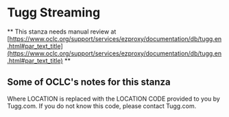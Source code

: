 # Tugg Streaming
** This stanza needs manual review at [https://www.oclc.org/support/services/ezproxy/documentation/db/tugg.en.html#par_text_title](https://www.oclc.org/support/services/ezproxy/documentation/db/tugg.en.html#par_text_title) **

## Some of OCLC's notes for this stanza

Where LOCATION is replaced with the LOCATION CODE provided to you by Tugg.com. If you do not know this code, please contact Tugg.com.
